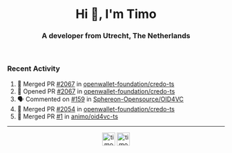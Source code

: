 <h1 align="center">Hi 👋, I'm Timo</h1>
<h3 align="center">A developer from Utrecht, The Netherlands</h3>
<br/>
<!-- https://github.com/rahuldkjain/github-profile-readme-generator --!>

<!--  <p align="left"><img src="https://github-readme-stats.vercel.app/api?username=timoglastra&show_icons=true&count_private=true&" alt="timoglastra" /></p> --!>

<!--
Github language stats
<p align="left"><img src="https://github-readme-stats.vercel.app/api/top-langs/?username=timoglastra&layout=compact" alt="timoglastra" /><p>
-->

<!-- Codestats language stats -->
<!-- <p align="left"><img src="https://codestats-readme.vercel.app/api/top-langs/?username=timoglastra&layout=compact&language_count=12" alt="timoglastra" /><p>    --!>
  
<h3>Recent Activity</h3>

<!--START_SECTION:activity-->
1. 🎉 Merged PR [#2067](https://github.com/openwallet-foundation/credo-ts/pull/2067) in [openwallet-foundation/credo-ts](https://github.com/openwallet-foundation/credo-ts)
2. 💪 Opened PR [#2067](https://github.com/openwallet-foundation/credo-ts/pull/2067) in [openwallet-foundation/credo-ts](https://github.com/openwallet-foundation/credo-ts)
3. 🗣 Commented on [#159](https://github.com/Sphereon-Opensource/OID4VC/pull/159#issuecomment-2434832014) in [Sphereon-Opensource/OID4VC](https://github.com/Sphereon-Opensource/OID4VC)
4. 🎉 Merged PR [#2054](https://github.com/openwallet-foundation/credo-ts/pull/2054) in [openwallet-foundation/credo-ts](https://github.com/openwallet-foundation/credo-ts)
5. 🎉 Merged PR [#1](https://github.com/animo/oid4vc-ts/pull/1) in [animo/oid4vc-ts](https://github.com/animo/oid4vc-ts)
<!--END_SECTION:activity-->

---

<p align="center">
<a href="https://twitter.com/timoglastra" target="blank"><img align="center" src="https://cdn.jsdelivr.net/npm/simple-icons@3.0.1/icons/twitter.svg" alt="timoglastra" height="30" width="30" /></a>
<a href="https://linkedin.com/in/timoglastra" target="blank"><img align="center" src="https://cdn.jsdelivr.net/npm/simple-icons@3.0.1/icons/linkedin.svg" alt="timoglastra" height="30" width="30" /></a>
</p>



